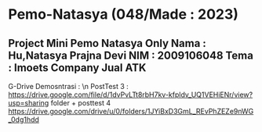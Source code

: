 # Pemo-Natasya (048/Made : 2023)
 Project Mini Pemo Natasya Only 
 Nama : Hu,Natasya Prajna Devi 
 NIM   : 2009106048
 Tema : Imoets Company Jual ATK 
------------------------------
G-Drive Demosntrasi : \n
PostTest 3 : https://drive.google.com/file/d/1dvPvLTt8rbH7kv-kfpldv_UQ1VEHiENr/view?usp=sharing
folder + posttest 4
https://drive.google.com/drive/u/0/folders/1JYiBxD3GmL_REvPhZEZe9nWG_0dg1hdd
